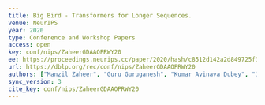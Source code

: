 ```yaml
---
title: Big Bird - Transformers for Longer Sequences.
venue: NeurIPS
year: 2020
type: Conference and Workshop Papers
access: open
key: conf/nips/ZaheerGDAAOPRWY20
ee: https://proceedings.neurips.cc/paper/2020/hash/c8512d142a2d849725f31a9a7a361ab9-Abstract.html
url: https://dblp.org/rec/conf/nips/ZaheerGDAAOPRWY20
authors: ["Manzil Zaheer", "Guru Guruganesh", "Kumar Avinava Dubey", "Joshua Ainslie", "Chris Alberti", "Santiago Onta\u00f1\u00f3n", "Philip Pham", "Anirudh Ravula", "Qifan Wang", "Li Yang", "Amr Ahmed"]
sync_version: 3
cite_key: conf/nips/ZaheerGDAAOPRWY20
---
```

